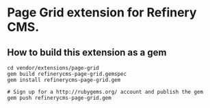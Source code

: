 # Page Grid extension for Refinery CMS.

## How to build this extension as a gem

    cd vendor/extensions/page-grid
    gem build refinerycms-page-grid.gemspec
    gem install refinerycms-page-grid.gem

    # Sign up for a http://rubygems.org/ account and publish the gem
    gem push refinerycms-page-grid.gem